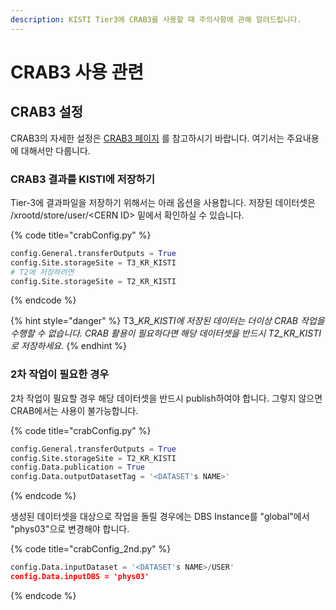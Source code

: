 ```yaml
---
description: KISTI Tier3에 CRAB3를 사용할 때 주의사항에 관해 알려드립니다.
---
```


# CRAB3 사용 관련

## CRAB3 설정

CRAB3의 자세한 설정은 [CRAB3 페이지](https://twiki.cern.ch/twiki/bin/view/CMSPublic/WorkBookCRAB3Tutorial#Output_dataset_publication) 를 참고하시기 바랍니다. 여기서는 주요내용에 대해서만 다룹니다.

### CRAB3 결과를 KISTI에 저장하기

Tier-3에 결과파일을 저장하기 위해서는 아래 옵션을 사용합니다. 저장된 데이터셋은 /xrootd/store/user/\<CERN ID> 밑에서 확인하실 수 있습니다.

{% code title="crabConfig.py" %}
```python
config.General.transferOutputs = True
config.Site.storageSite = T3_KR_KISTI
# T2에 저장하려면
config.Site.storageSite = T2_KR_KISTI
```
{% endcode %}

{% hint style="danger" %}
T3\__KR\_KISTI에  저장된 데이터는 더이상 CRAB 작업을 수행할 수 없습니다. CRAB 활용이 필요하다면 해당 데이터셋을 반드시 T2\_KR\_KISTI로 저장하세요._
{% endhint %}

### 2차 작업이 필요한 경우

2차 작업이 필요할 경우 해당 데이터셋을 반드시 publish하여야 합니다. 그렇지 않으면 CRAB에서는 사용이 불가능합니다.

{% code title="crabConfig.py" %}
```python
config.General.transferOutputs = True
config.Site.storageSite = T2_KR_KISTI
config.Data.publication = True
config.Data.outputDatasetTag = '<DATASET's NAME>'
```
{% endcode %}

생성된 데이터셋을 대상으로 작업을 돌릴 경우에는 DBS Instance를 "global"에서 "phys03"으로 변경해야 합니다.

{% code title="crabConfig_2nd.py" %}
```python
config.Data.inputDataset = '<DATASET's NAME>/USER'
config.Data.inputDBS = 'phys03'
```
{% endcode %}
